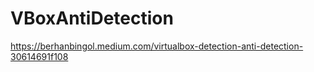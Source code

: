 # VBoxAntiDetection
https://berhanbingol.medium.com/virtualbox-detection-anti-detection-30614691f108
